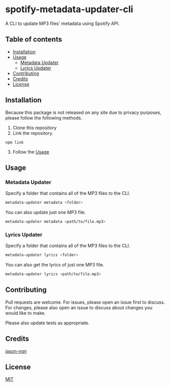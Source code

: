 # spotify-metadata-updater-cli

A CLI to update MP3 files' metadata using Spotify API.

## Table of contents

- [Installation](#installation)
- [Usage](#usage)
  - [Metadata Updater](#metadata-updater)
  - [Lyrics Updater](#lyrics-updater)
- [Contributing](#contributing)
- [Credits](#credits)
- [License](#license)

## Installation

Because this package is not released on any site due to privacy purposes, please follow the following methods.

1. Clone this repository
2. Link the repository.

```
npm link
```

3. Follow the [Usage](#usage)

## Usage

### Metadata Updater

Specify a folder that contains all of the MP3 files to the CLI.

```bash
metadata-updater metadata <folder>
```

You can also update just one MP3 file.

```bash
metadata-updater metadata <path/to/file.mp3>
```

### Lyrics Updater

Specify a folder that contains all of the MP3 files to the CLI.

```bash
metadata-updater lyrics <folder>
```

You can also get the lyrics of just one MP3 file.

```bash
metadata-updater lyrics <path/to/file.mp3>
```

## Contributing

Pull requests are welcome. For issues, please open an issue first to discuss. For changes, please also open an issue to discuss about changes you would like to make.

Please also update tests as appropriate.

## Credits

[jason-ngn](https://github.com/jason-ngn)

## License

[MIT](https://choosealicense.com/licenses/mit/)
